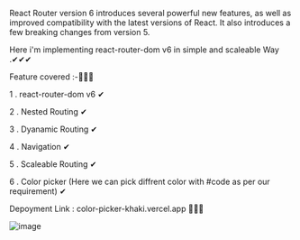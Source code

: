 React Router version 6 introduces several powerful new features, as well as improved compatibility with the latest versions of React. It also introduces a few breaking changes from version 5.


Here i'm implementing react-router-dom v6 in simple and scaleable  Way .✔✔✔

Feature covered :-👀👀👀

1 . react-router-dom v6 ✔

2 . Nested Routing ✔

3 . Dyanamic Routing ✔

4 . Navigation ✔

5 . Scaleable Routing ✔

6 . Color picker (Here we can pick diffrent color with #code as per our requirement) ✔

Depoyment Link : color-picker-khaki.vercel.app 🚗🚗🚗

![image](https://user-images.githubusercontent.com/96186566/213915220-63c81e16-04f1-480e-b72f-9a23555f9ea9.png)


